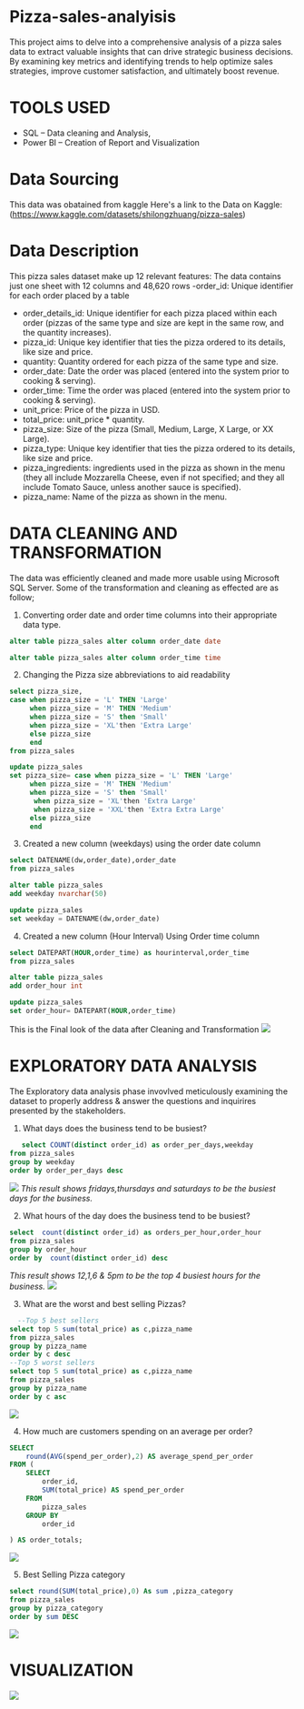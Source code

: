 # Pizza-sales-analyisis
This project aims to delve into a comprehensive analysis of a pizza sales data to extract valuable insights that can drive strategic business decisions. By examining key metrics and identifying trends to help optimize sales strategies, improve customer satisfaction, and ultimately boost revenue.

# TOOLS USED
- SQL – Data cleaning and Analysis,
- Power BI – Creation of Report and Visualization

# Data Sourcing
This data was obatained from kaggle
Here's a link to the Data on Kaggle:(https://www.kaggle.com/datasets/shilongzhuang/pizza-sales)
# Data Description
This pizza sales dataset make up 12 relevant features:
The data contains just one sheet with 12 columns and 48,620 rows
-order_id: Unique identifier for each order placed by a table

- order_details_id: Unique identifier for each pizza placed within each order (pizzas of the same type and size are kept in the same row, and the quantity increases).
- pizza_id: Unique key identifier that ties the pizza ordered to its details, like size and price.
- quantity: Quantity ordered for each pizza of the same type and size.
- order_date: Date the order was placed (entered into the system prior to cooking & serving).
- order_time: Time the order was placed (entered into the system prior to cooking & serving).
- unit_price: Price of the pizza in USD.
- total_price: unit_price * quantity.
- pizza_size: Size of the pizza (Small, Medium, Large, X Large, or XX Large).
- pizza_type: Unique key identifier that ties the pizza ordered to its details, like size and price.
- pizza_ingredients: ingredients used in the pizza as shown in the menu (they all include Mozzarella Cheese, even if not specified; and they all include Tomato Sauce, unless another sauce is specified).
- pizza_name: Name of the pizza as shown in the menu.

# DATA CLEANING AND TRANSFORMATION
 The data was efficiently cleaned and made more usable using Microsoft SQL Server. Some of the transformation and cleaning as effected are as follow;
 1. Converting order date and order time columns into their appropriate data type.
 ```sql
alter table pizza_sales alter column order_date date
```
```sql
alter table pizza_sales alter column order_time time
```
2. Changing the Pizza size abbreviations to aid readability
```sql
select pizza_size,
case when pizza_size = 'L' THEN 'Large'
     when pizza_size = 'M' THEN 'Medium'
	 when pizza_size = 'S' then 'Small'
	 when pizza_size = 'XL'then 'Extra Large'
	 else pizza_size
	 end
from pizza_sales

update pizza_sales 
set pizza_size= case when pizza_size = 'L' THEN 'Large'
     when pizza_size = 'M' THEN 'Medium'
	 when pizza_size = 'S' then 'Small'
	  when pizza_size = 'XL'then 'Extra Large'
	  when pizza_size = 'XXL'then 'Extra Extra Large'
	 else pizza_size
	 end
```
3. Created a new column (weekdays) using the order date column
```sql
select DATENAME(dw,order_date),order_date
from pizza_sales

alter table pizza_sales
add weekday nvarchar(50)

update pizza_sales 
set weekday = DATENAME(dw,order_date)
```
4. Created a new column (Hour Interval) Using Order time column
```sql
select DATEPART(HOUR,order_time) as hourinterval,order_time
from pizza_sales

alter table pizza_sales
add order_hour int

update pizza_sales
set order_hour= DATEPART(HOUR,order_time)
```
This is the Final look of the data after Cleaning and Transformation
![](Pizza_Cleaned_Data.png)

 # EXPLORATORY DATA ANALYSIS
 The Exploratory data analysis phase invovlved meticulously examining the dataset to properly address & answer the questions and inquirires presented by the stakeholders.
 1. What days does the business tend to be busiest?
 ```sql
    select COUNT(distinct order_id) as order_per_days,weekday
from pizza_sales
group by weekday
order by order_per_days desc
```
![](Busiest_days.png)
_This result shows fridays,thursdays and saturdays to be the busiest days for the business._

2. What hours of the day does the business tend to be busiest?
```sql
select  count(distinct order_id) as orders_per_hour,order_hour
from pizza_sales
group by order_hour
order by  count(distinct order_id) desc
```
_This result shows 12,1,6 & 5pm to be the top 4 busiest hours for the business._
![](Busiest_hours.png)

3. What are the worst and best selling Pizzas?
 ```sql
   --Top 5 best sellers
select top 5 sum(total_price) as c,pizza_name
from pizza_sales
group by pizza_name
order by c desc
--Top 5 worst sellers
select top 5 sum(total_price) as c,pizza_name
from pizza_sales
group by pizza_name
order by c asc
```
![](Best&worst_sellers.png)

4. How much are customers spending on an average per order?
```sql
SELECT 
    round(AVG(spend_per_order),2) AS average_spend_per_order
FROM (
    SELECT 
        order_id, 
        SUM(total_price) AS spend_per_order
    FROM 
        pizza_sales
    GROUP BY 
        order_id

) AS order_totals;
```
![](avgspend_per_order.png)

5. Best Selling Pizza category
```sql
select round(SUM(total_price),0) As sum ,pizza_category
from pizza_sales 
group by pizza_category
order by sum DESC
```
![](sales_by_category.png)

# VISUALIZATION
![](oizza_sales_dashboard)
